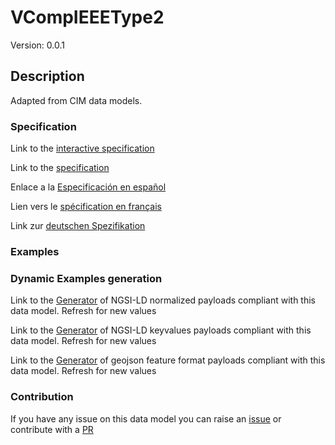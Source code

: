 # VCompIEEEType2
Version: 0.0.1

## Description 

Adapted from CIM data models. 
### Specification

Link to the [interactive specification](https://swagger.lab.fiware.org/?url=https://smart-data-models.github.io/dataModel.EnergyCIM/VCompIEEEType2/swagger.yaml)

Link to the [specification](https://github.com/smart-data-models/dataModel.EnergyCIM/blob/master/VCompIEEEType2/doc/spec.md)

Enlace a la [Especificación en español](https://github.com/smart-data-models/dataModel.EnergyCIM/blob/master/VCompIEEEType2/doc/spec_ES.md)

Lien vers le [spécification en français](https://github.com/smart-data-models/dataModel.EnergyCIM/blob/master/VCompIEEEType2/doc/spec_FR.md)

Link zur [deutschen Spezifikation](https://github.com/smart-data-models/dataModel.EnergyCIM/blob/master/VCompIEEEType2/doc/spec_DE.md)
### Examples
### Dynamic Examples generation

Link to the [Generator](https://smartdatamodels.org/extra/ngsi-ld_generator.php?schemaUrl=https://raw.githubusercontent.com/smart-data-models/dataModel.EnergyCIM/master/VCompIEEEType2/schema.json&email=info@smartdatamodels.org) of NGSI-LD normalized payloads compliant with this data model. Refresh for new values

Link to the [Generator](https://smartdatamodels.org/extra/ngsi-ld_generator_keyvalues.php?schemaUrl=https://raw.githubusercontent.com/smart-data-models/dataModel.EnergyCIM/master/VCompIEEEType2/schema.json&email=info@smartdatamodels.org) of NGSI-LD keyvalues payloads compliant with this data model. Refresh for new values

Link to the [Generator](https://smartdatamodels.org/extra/geojson_features_generator.php?schemaUrl=https://raw.githubusercontent.com/smart-data-models/dataModel.EnergyCIM/master/VCompIEEEType2/schema.json&email=info@smartdatamodels.org) of geojson feature format payloads compliant with this data model. Refresh for new values
### Contribution

 If you have any issue on this data model you can raise an [issue](https://github.com/smart-data-models/dataModel.EnergyCIM/issues)  or contribute with a [PR](https://github.com/smart-data-models/dataModel.EnergyCIM/pulls)